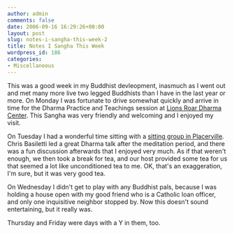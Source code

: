 ```yaml
---
author: admin
comments: false
date: 2006-09-16 16:29:26+00:00
layout: post
slug: notes-i-sangha-this-week-2
title: Notes I Sangha This Week
wordpress_id: 186
categories:
- Miscellaneous
---
```


This was a good week in my Buddhist devleopment, inasmuch as I went out and met many more live two legged Buddhists than I have in the last year or more.  On Monday I was fortunate to drive somewhat quickly and arrive in time for the Dharma Practice and Teachings session at [Lions Roar Dharma Center](http://www.lionsroarmandala.org).  This Sangha was very friendly and welcoming and I enjoyed my visit.

On Tuesday I had a wonderful time sitting with a [sitting group in Placerville](http://www.mtstream.org/sittinggroups.html).  Chris Basiletti led a great Dharma talk after the meditation period, and there was a fun discussion afterwards that I enjoyed very much.  As if that weren't enough, we then took a break for tea, and our host provided some tea for us that seemed a lot like unconditioned tea to me.  OK, that's an exaggeration, I'm sure, but it was very good tea.

On Wednesday I didn't get to play with any Buddhist pals, because I was holding a house open with my good friend who is a Catholic loan officer, and only one inquisitive neighbor stopped by.  Now this doesn't sound entertaining, but it really was.

Thursday and Friday were days with a Y in them, too.
